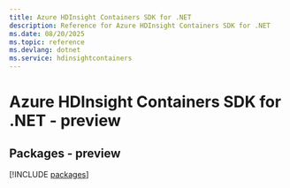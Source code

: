 ```yaml
---
title: Azure HDInsight Containers SDK for .NET
description: Reference for Azure HDInsight Containers SDK for .NET
ms.date: 08/20/2025
ms.topic: reference
ms.devlang: dotnet
ms.service: hdinsightcontainers
---
```

# Azure HDInsight Containers SDK for .NET - preview
## Packages - preview
[!INCLUDE [packages](hdinsight-containers-index.md)]